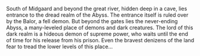 South of Midgaard and beyond the great river, hidden deep in a cave, lies entrance to the dread realm of the Abyss. The entrance itself is ruled over by the Balor, a fell demon. But beyond the gates lies the never-ending Abyss, a many-leveled place of demons and dark creatures. The lord of this dark realm is a hideous demon of supreme power, who waits until the end of time for his release from his prison. Even the bravest denizens of the land fear to tread the lower levels of this place...
